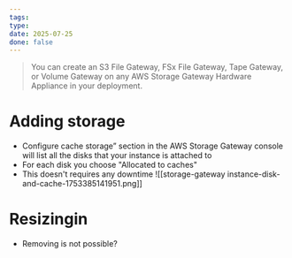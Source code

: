 ```yaml
---
tags: 
type: 
date: 2025-07-25
done: false
---
```

> You can create an S3 File Gateway, FSx File Gateway, Tape Gateway, or Volume Gateway on any AWS Storage Gateway Hardware Appliance in your deployment.
# Adding storage 
- Configure cache storage” section in the AWS Storage Gateway console will list all the disks that your instance is attached to
- For each disk you choose "Allocated to caches"
- This doesn't requires any downtime
![[storage-gateway instance-disk-and-cache-1753385141951.png]]
# Resizingin
- Removing is not possible?